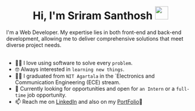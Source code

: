 <h1 align="center">Hi, I'm Sriram Santhosh <img src="https://media.giphy.com/media/hvRJCLFzcasrR4ia7z/giphy.gif" width="35"></h1>
I'm a Web Developer. My expertise lies in both front-end and back-end development, allowing me to deliver comprehensive solutions that meet diverse project needs.
<br>

<br>
	
- :technologist: I love using software to solve every `problem`.
- :nerd_face: Always interested in `learning new things`.
- :student: I graduated from `NIT Agartala` in the `Electronics and Communication Engineering (ECE) stream.
- :thinking: Currently looking for opportunities and open for `an Intern` or a `full-time` job opportunity.
- 📫 Reach me on <a href = "https://www.linkedin.com/in/sriramsanthosh" target = "_blank">LinkedIn</a> and also on my <a href = "https://sriramsanthosh-portfolio.vercel.app" target = "_blank">PortFolio</a>🚀
<!---- 💞️ I’m looking to collaborate on --->
<!---
sriramsanthosh/sriramsanthosh is a ✨ special ✨ repository because its `README.md` (this file) appears on your GitHub profile.
You can click the Preview link to take a look at your changes.
--->
